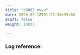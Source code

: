 ```yaml
---
title: "c0083_vvvv"
date: 2020-09-18T01:27:34+99:00
draft: false
weight: 10833

---
```


### Log reference: <no value>

```
